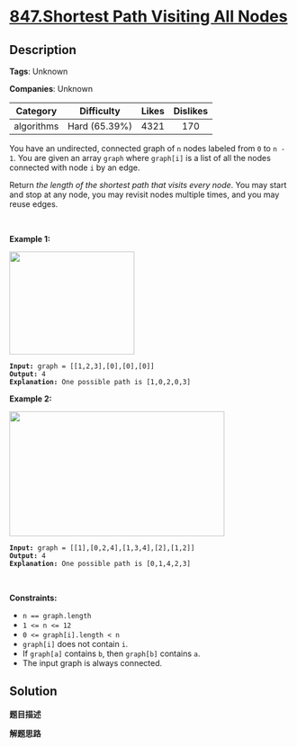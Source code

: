 # [847.Shortest Path Visiting All Nodes](https://leetcode.com/problems/shortest-path-visiting-all-nodes/description/)

## Description

**Tags**: Unknown

**Companies**: Unknown

| Category | Difficulty | Likes | Dislikes |
| :------: | :--------: | :---: | :------: |
| algorithms | Hard (65.39%) | 4321 | 170 |

<p>You have an undirected, connected graph of <code>n</code> nodes labeled from <code>0</code> to <code>n - 1</code>. You are given an array <code>graph</code> where <code>graph[i]</code> is a list of all the nodes connected with node <code>i</code> by an edge.</p>
<p>Return <em>the length of the shortest path that visits every node</em>. You may start and stop at any node, you may revisit nodes multiple times, and you may reuse edges.</p>
<p>&nbsp;</p>
<p><strong class="example">Example 1:</strong></p>
<img alt="" src="https://assets.leetcode.com/uploads/2021/05/12/shortest1-graph.jpg" style="width: 222px; height: 183px;" />
<pre><code><strong>Input:</strong> graph = [[1,2,3],[0],[0],[0]]
<strong>Output:</strong> 4
<strong>Explanation:</strong> One possible path is [1,0,2,0,3]</code></pre>
<p><strong class="example">Example 2:</strong></p>
<img alt="" src="https://assets.leetcode.com/uploads/2021/05/12/shortest2-graph.jpg" style="width: 382px; height: 222px;" />
<pre><code><strong>Input:</strong> graph = [[1],[0,2,4],[1,3,4],[2],[1,2]]
<strong>Output:</strong> 4
<strong>Explanation:</strong> One possible path is [0,1,4,2,3]</code></pre>
<p>&nbsp;</p>
<p><strong>Constraints:</strong></p>
<ul>
  <li><code>n == graph.length</code></li>
  <li><code>1 &lt;= n &lt;= 12</code></li>
  <li><code>0 &lt;= graph[i].length &lt;&nbsp;n</code></li>
  <li><code>graph[i]</code> does not contain <code>i</code>.</li>
  <li>If <code>graph[a]</code> contains <code>b</code>, then <code>graph[b]</code> contains <code>a</code>.</li>
  <li>The input graph is always connected.</li>
</ul>

## Solution

**题目描述**

**解题思路**
